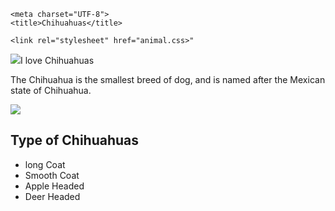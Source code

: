 <!DOCTYPE html>
<html lang="en-us">

  <head>

    <meta charset="UTF-8">
    <title>Chihuahuas</title>
   
    <link rel="stylesheet" href="animal.css>"
    
  

  <body>
<img src="https://crazypetguy.com/wp-content/uploads/2017/07/different-types-of-chihuahuas.jpg"
  <h1>I love Chihuahuas</h1>

  <p>The Chihuahua is the smallest breed of dog, and is named after the Mexican state of Chihuahua.</p>
  
 <img src="https://t1.ea.ltmcdn.com/es/razas/1/0/0/img_1_chihuahua_0_orig.jpg">
   
 <h2>Type of Chihuahuas</h2>

  <ul>
    <li>long Coat</li>
    <li>Smooth Coat </li>
    <li>Apple Headed</li>
    <li>Deer Headed</li>
  </ul>
 
  </body>

</html>
